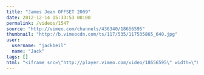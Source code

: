 ```yaml
---
title: "James Jean OFFSET 2009"
date: 2012-12-14 15:33:53 00:00
permalink: /videos/1547
source: "http://vimeo.com/channels/436340/18656595"
thumbnail: "http://b.vimeocdn.com/ts/117/535/117535865_640.jpg"
user:
  username: "jackbeil"
  name: "Jack"
tags: []
html: "<iframe src=\"http://player.vimeo.com/video/18656595\" width=\"640\" height=\"360\" frameborder=\"0\" webkitAllowFullScreen mozallowfullscreen allowFullScreen></iframe>"
---
```


